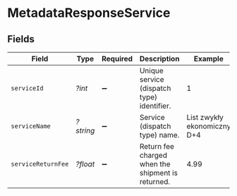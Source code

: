 # MetadataResponseService


## Fields

| Field                                             | Type                                              | Required                                          | Description                                       | Example                                           |
| ------------------------------------------------- | ------------------------------------------------- | ------------------------------------------------- | ------------------------------------------------- | ------------------------------------------------- |
| `serviceId`                                       | *?int*                                            | :heavy_minus_sign:                                | Unique service (dispatch type) identifier.        | 1                                                 |
| `serviceName`                                     | *?string*                                         | :heavy_minus_sign:                                | Service (dispatch type) name.                     | List zwykły ekonomiczny D+4                       |
| `serviceReturnFee`                                | *?float*                                          | :heavy_minus_sign:                                | Return fee charged when the shipment is returned. | 4.99                                              |
